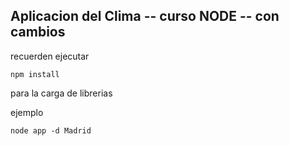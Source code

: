 

## Aplicacion del Clima -- curso NODE -- con cambios


recuerden ejecutar 

```
npm install 
```

para la carga de librerias

ejemplo
 
```
node app -d Madrid
```
